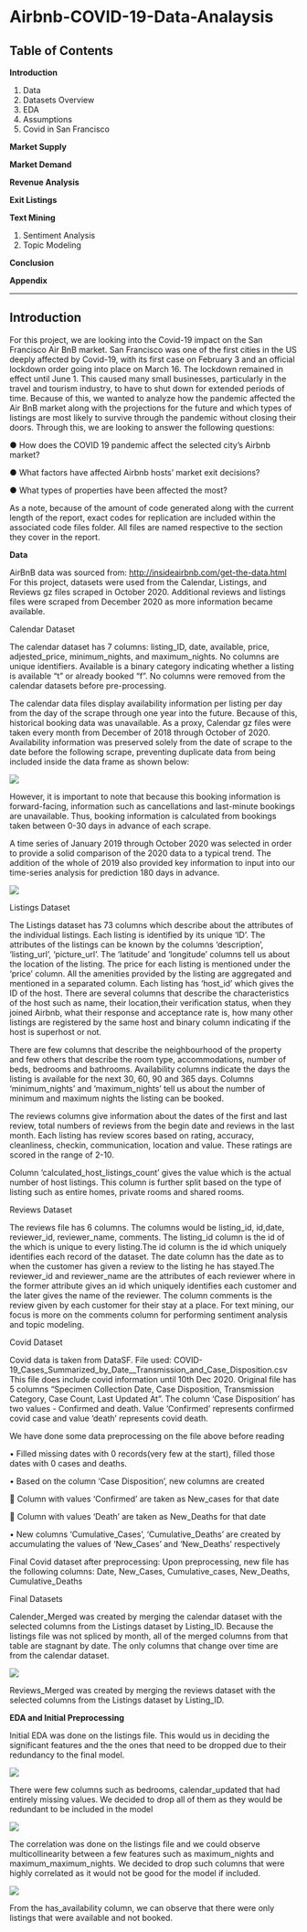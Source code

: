 # Airbnb-COVID-19-Data-Analaysis
## Table of Contents
**Introduction**  
1.	 Data   
2.	 Datasets Overview   
3.	 EDA
4.	 Assumptions
5.	Covid in San Francisco

**Market Supply**

**Market Demand**

**Revenue Analysis**

**Exit Listings**

**Text Mining**
1.	Sentiment Analysis
2.	Topic Modeling 

**Conclusion**

**Appendix**

---
## Introduction
For this project, we are looking into the Covid-19 impact on the San Francisco Air BnB market. San Francisco was one of the first cities in the US deeply affected by Covid-19, with its first case on February 3 and an official lockdown order going into place on March 16. The lockdown remained in effect until June 1. This caused many small businesses, particularly in the travel and tourism industry, to have to shut down for extended periods of time. Because of this, we wanted to analyze how the pandemic affected the Air BnB market along with the projections for the future and which types of listings are most likely to survive through the pandemic without closing their doors.
Through this, we are looking to answer the following questions:

●	How does the COVID 19 pandemic affect the selected city’s Airbnb market?

●	What factors have affected Airbnb hosts’ market exit decisions?

●	What types of properties have been affected the most?

As a note, because of the amount of code generated along with the current length of the report, exact codes for replication are included within the associated code files folder. All files are named respective to the section they cover in the report.

**Data**

AirBnB data was sourced from: http://insideairbnb.com/get-the-data.html
For this project, datasets were used from the Calendar, Listings, and Reviews gz files scraped in October 2020. 
Additional reviews and listings files were scraped from December 2020 as more information became available.

Calendar Dataset

The calendar dataset has 7 columns: listing_ID, date, available, price, adjested_price, minimum_nights, and maximum_nights. No columns are unique identifiers. Available is a binary category indicating whether a listing is available “t” or already booked “f”. No columns were removed from the calendar datasets before pre-processing. 

The calendar data files display availability information per listing per day from the day of the scrape through one year into the future. Because of this, historical booking data was unavailable. As a proxy, Calendar gz files were taken every month from December of 2018 through October of 2020. Availability information was preserved solely from the date of scrape to the date before the following scrape, preventing duplicate data from being included inside the data frame as shown below:

![](images/Picture1.png)

However, it is important to note that because this booking information is forward-facing, information such as cancellations and last-minute bookings are unavailable. Thus, booking information is calculated from bookings taken between 0-30 days in advance of each scrape.

A time series of January 2019 through October 2020 was selected in order to provide a solid comparison of the 2020 data to a typical trend. The addition of the whole of 2019 also provided key information to input into our time-series analysis for prediction 180 days in advance.

![](images/Picture2.png)

Listings Dataset

The Listings dataset has 73 columns which describe about the attributes of the individual listings. Each listing is identified by its unique ‘ID’. The attributes of the listings can be known by the columns ‘description’, ‘listing_url’, ‘picture_url’. The ‘latitude’ and ‘longitude’ columns tell us about the location of the listing. The price for each listing is mentioned under the ‘price’ column. All the amenities provided by the listing are aggregated and mentioned in a separated column. 
Each listing has ‘host_id’ which gives the ID of the host. There are several columns that describe the characteristics of the host such as name, their location,their verification status, when they joined Airbnb, what their response and acceptance rate is, how many other listings are registered by the same host and binary column indicating if the host is superhost or not. 

There are few columns that describe the neighbourhood of the property and few others that describe the room type, accommodations, number of beds, bedrooms and bathrooms. Availability columns indicate the days the listing is available for the next 30, 60, 90 and 365 days. Columns ‘minimum_nights’ and ‘maximum_nights’ tell us about the number of minimum and maximum nights the listing can be booked.

The reviews columns give information about the dates of the first and last review, total numbers of reviews from the begin date and reviews in the last month. Each listing has review scores based on rating, accuracy, cleanliness, checkin, communication, location and value. These ratings are scored in the range of 2-10. 

Column ‘calculated_host_listings_count’ gives the value which is the actual number of host listings. This column is further split based on the type of listing such as entire homes, private rooms and shared rooms. 

Reviews Dataset

The reviews file has 6 columns. The columns would be listing_id, id,date, reviewer_id, reviewer_name, comments. The listing_id column is the id of the which is unique to every listing.The id column is the id which uniquely identifies each record of the dataset. The date column has the date as to when the customer has given a review to the listing he has stayed.The reviewer_id and reviewer_name are the attributes of each reviewer where in the former attribute gives an id which uniquely identifies each customer and the later gives the name of the reviewer. The column comments is the review given by each customer for their stay at a place. For text mining, our focus is more on the comments column for performing sentiment analysis and topic modeling.

Covid Dataset

Covid data is taken from DataSF. 
File used: COVID-19_Cases_Summarized_by_Date__Transmission_and_Case_Disposition.csv  This file does include covid information until 10th Dec 2020. Original file has 5 columns “Specimen Collection Date, Case Disposition, Transmission Category, Case Count, Last Updated At”.  The column ‘Case Disposition’ has two values - Confirmed and death. Value ‘Confirmed’ represents confirmed covid case and value ‘death’  represents covid death.  


We have done some data preprocessing on the file above before reading

•	Filled missing dates with 0 records(very few at the start), filled those dates with 0 cases and deaths.

•	Based on the column ‘Case Disposition’, new columns are created 

   	Column with values ‘Confirmed’ are taken as New_cases for that date

   	Column with values ‘Death’ are taken as New_Deaths for that date

•	New columns ‘Cumulative_Cases’, ‘Cumulative_Deaths’ are created by accumulating the values of ‘New_Cases’ and ‘New_Deaths’ respectively


Final Covid dataset after preprocessing:
Upon preprocessing, new file has the following columns:
Date, New_Cases, Cumulative_cases, New_Deaths, Cumulative_Deaths

Final Datasets

Calender_Merged was created by merging the calendar dataset with the selected columns from the Listings dataset by Listing_ID. Because the listings file was not spliced by month, all of the merged columns from that table are stagnant by date. The only columns that change over time are from the calendar dataset.

![](images/Picture3.png)

Reviews_Merged was created by merging the reviews dataset with the selected columns from the Listings dataset by Listing_ID. 

**EDA and Initial Preprocessing**

Initial EDA was done on the listings file. This would us in deciding the significant features and the the ones that need to be dropped due to their redundancy to the final model.

![](images/Picture4.png)

There were few columns such as bedrooms, calendar_updated that had entirely missing values. We decided to drop all of them as they would be redundant to be included in the model

![](images/Picture5.png)

The correlation was done on the listings file and we could observe multicollinearity between a few features such as  maximum_nights and maximum_maximum_nights. We decided to drop such columns that were highly correlated as it would not be good for the model if included.

![](images/Picture6.png)

From the has_availability column, we can observe that there were only listings that were available and not booked.

